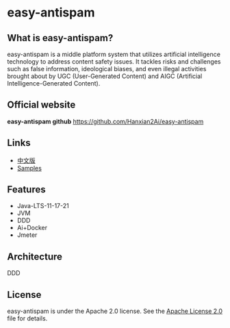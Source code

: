 # easy-antispam

## What is easy-antispam?

easy-antispam is a middle platform system that utilizes artificial intelligence technology to address content safety
issues. It tackles risks and challenges such as false information, ideological biases, and even illegal activities
brought about by UGC (User-Generated Content) and AIGC (Artificial Intelligence-Generated Content).

## Official website

**easy-antispam github** https://github.com/Hanxian2Ai/easy-antispam

## Links

- [中文版](https://github.com/Hanxian2Ai/easy-antispam/blob/main/README-ZH.md)
- [Samples]()

## Features

- Java-LTS-11-17-21
- JVM
- DDD
- Ai+Docker
- Jmeter

## Architecture

DDD

## License

easy-antispam is under the Apache 2.0 license. See the [Apache License 2.0](http://www.apache.org/licenses/LICENSE-2.0)
file for details.